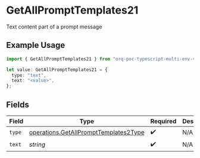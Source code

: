 # GetAllPromptTemplates21

Text content part of a prompt message

## Example Usage

```typescript
import { GetAllPromptTemplates21 } from "orq-poc-typescript-multi-env-version/models/operations";

let value: GetAllPromptTemplates21 = {
  type: "text",
  text: "<value>",
};
```

## Fields

| Field                                                                                          | Type                                                                                           | Required                                                                                       | Description                                                                                    |
| ---------------------------------------------------------------------------------------------- | ---------------------------------------------------------------------------------------------- | ---------------------------------------------------------------------------------------------- | ---------------------------------------------------------------------------------------------- |
| `type`                                                                                         | [operations.GetAllPromptTemplates2Type](../../models/operations/getallprompttemplates2type.md) | :heavy_check_mark:                                                                             | N/A                                                                                            |
| `text`                                                                                         | *string*                                                                                       | :heavy_check_mark:                                                                             | N/A                                                                                            |
